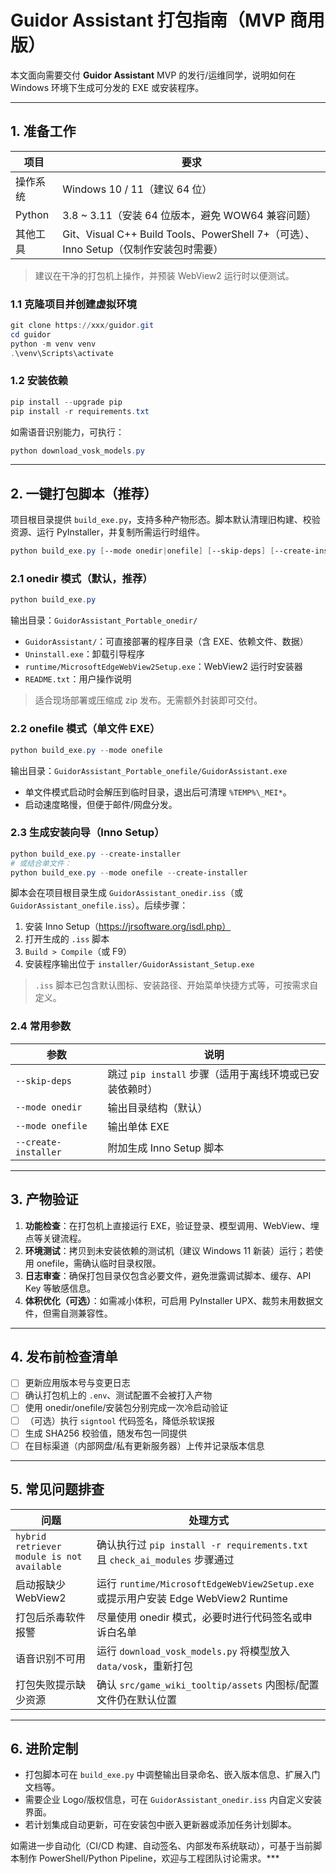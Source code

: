 # Guidor Assistant 打包指南（MVP 商用版）

本文面向需要交付 **Guidor Assistant** MVP 的发行/运维同学，说明如何在 Windows 环境下生成可分发的 EXE 或安装程序。

---

## 1. 准备工作

| 项目 | 要求 |
| --- | --- |
| 操作系统 | Windows 10 / 11（建议 64 位） |
| Python | 3.8 ~ 3.11（安装 64 位版本，避免 WOW64 兼容问题） |
| 其他工具 | Git、Visual C++ Build Tools、PowerShell 7+（可选）、Inno Setup（仅制作安装包时需要） |

> 建议在干净的打包机上操作，并预装 WebView2 运行时以便测试。

### 1.1 克隆项目并创建虚拟环境

```powershell
git clone https://xxx/guidor.git
cd guidor
python -m venv venv
.\venv\Scripts\activate
```

### 1.2 安装依赖

```powershell
pip install --upgrade pip
pip install -r requirements.txt
```

如需语音识别能力，可执行：

```powershell
python download_vosk_models.py
```

---

## 2. 一键打包脚本（推荐）

项目根目录提供 `build_exe.py`，支持多种产物形态。脚本默认清理旧构建、校验资源、运行 PyInstaller，并复制所需运行时组件。

```powershell
python build_exe.py [--mode onedir|onefile] [--skip-deps] [--create-installer]
```

### 2.1 onedir 模式（默认，推荐）

```powershell
python build_exe.py
```

输出目录：`GuidorAssistant_Portable_onedir/`

- `GuidorAssistant/`：可直接部署的程序目录（含 EXE、依赖文件、数据）
- `Uninstall.exe`：卸载引导程序
- `runtime/MicrosoftEdgeWebView2Setup.exe`：WebView2 运行时安装器
- `README.txt`：用户操作说明

> 适合现场部署或压缩成 zip 发布。无需额外封装即可交付。

### 2.2 onefile 模式（单文件 EXE）

```powershell
python build_exe.py --mode onefile
```

输出目录：`GuidorAssistant_Portable_onefile/GuidorAssistant.exe`

- 单文件模式启动时会解压到临时目录，退出后可清理 `%TEMP%\_MEI*`。
- 启动速度略慢，但便于邮件/网盘分发。

### 2.3 生成安装向导（Inno Setup）

```powershell
python build_exe.py --create-installer
# 或结合单文件：
python build_exe.py --mode onefile --create-installer
```

脚本会在项目根目录生成 `GuidorAssistant_onedir.iss`（或 `GuidorAssistant_onefile.iss`）。后续步骤：

1. 安装 Inno Setup（https://jrsoftware.org/isdl.php）
2. 打开生成的 `.iss` 脚本
3. `Build > Compile`（或 F9）
4. 安装程序输出位于 `installer/GuidorAssistant_Setup.exe`

> `.iss` 脚本已包含默认图标、安装路径、开始菜单快捷方式等，可按需求自定义。

### 2.4 常用参数

| 参数 | 说明 |
| --- | --- |
| `--skip-deps` | 跳过 `pip install` 步骤（适用于离线环境或已安装依赖时） |
| `--mode onedir` | 输出目录结构（默认） |
| `--mode onefile` | 输出单体 EXE |
| `--create-installer` | 附加生成 Inno Setup 脚本 |

---

## 3. 产物验证

1. **功能检查**：在打包机上直接运行 EXE，验证登录、模型调用、WebView、埋点等关键流程。
2. **环境测试**：拷贝到未安装依赖的测试机（建议 Windows 11 新装）运行；若使用 onefile，需确认临时目录权限。
3. **日志审查**：确保打包目录仅包含必要文件，避免泄露调试脚本、缓存、API Key 等敏感信息。
4. **体积优化（可选）**：如需减小体积，可启用 PyInstaller UPX、裁剪未用数据文件，但需自测兼容性。

---

## 4. 发布前检查清单

- [ ] 更新应用版本号与变更日志
- [ ] 确认打包机上的 `.env`、测试配置不会被打入产物
- [ ] 使用 onedir/onefile/安装包分别完成一次冷启动验证
- [ ] （可选）执行 `signtool` 代码签名，降低杀软误报
- [ ] 生成 SHA256 校验值，随发布包一同提供
- [ ] 在目标渠道（内部网盘/私有更新服务器）上传并记录版本信息

---

## 5. 常见问题排查

| 问题 | 处理方式 |
| --- | --- |
| `hybrid retriever module is not available` | 确认执行过 `pip install -r requirements.txt` 且 `check_ai_modules` 步骤通过 |
| 启动报缺少 WebView2 | 运行 `runtime/MicrosoftEdgeWebView2Setup.exe` 或提示用户安装 Edge WebView2 Runtime |
| 打包后杀毒软件报警 | 尽量使用 onedir 模式，必要时进行代码签名或申诉白名单 |
| 语音识别不可用 | 运行 `download_vosk_models.py` 将模型放入 `data/vosk`，重新打包 |
| 打包失败提示缺少资源 | 确认 `src/game_wiki_tooltip/assets` 内图标/配置文件仍在默认位置 |

---

## 6. 进阶定制

- 打包脚本可在 `build_exe.py` 中调整输出目录命名、嵌入版本信息、扩展入门文档等。
- 需要企业 Logo/版权信息，可在 `GuidorAssistant_onedir.iss` 内自定义安装界面。
- 若计划集成自动更新，可在安装包中嵌入更新器或添加任务计划脚本。

如需进一步自动化（CI/CD 构建、自动签名、内部发布系统联动），可基于当前脚本制作 PowerShell/Python Pipeline，欢迎与工程团队讨论需求。***
